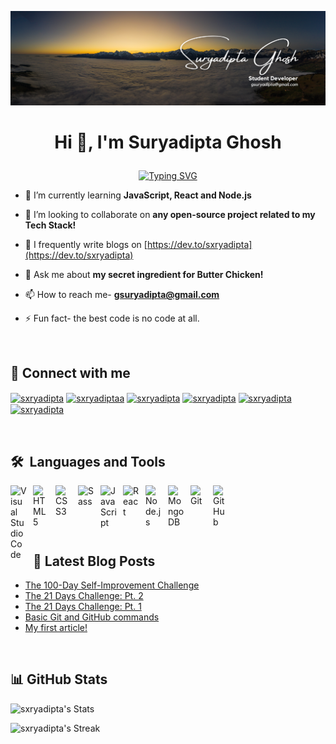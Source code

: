 ![sxryadipta-github-header](./Yellow%20&%20Black%20Simple%20Profile%20LinkedIn%20Banner.png)

# <p align= "center">Hi 👋, I'm Suryadipta Ghosh</p>

<p align="center"><a href="https://git.io/typing-svg"><img src="https://readme-typing-svg.demolab.com?font=Fira+Code&pause=1000&color=F7F7F7¢er=true&width=435&lines=Grinding+to+be+a+Flashy+Programmer!" alt="Typing SVG" /></a></p>


- 🌱 I’m currently learning **JavaScript, React and Node.js**

- 👯 I’m looking to collaborate on **any open-source project related to my Tech Stack!**

- 📝 I frequently write blogs on [https://dev.to/sxryadipta](https://dev.to/sxryadipta)

- 💬 Ask me about **my secret ingredient for  Butter Chicken!**

- 📫 How to reach me- **gsuryadipta@gmail.com**

- ⚡ Fun fact- the best code is no code at all.

<br />


## 🔗 Connect with me
<p align="left">
<a href="https://dev.to/sxryadipta" target="blank"><img align="center" src="https://raw.githubusercontent.com/rahuldkjain/github-profile-readme-generator/master/src/images/icons/Social/devto.svg" alt="sxryadipta" height="30" width="40" /></a>
<a href="https://twitter.com/sxryadiptaa" target="blank"><img align="center" src="https://raw.githubusercontent.com/rahuldkjain/github-profile-readme-generator/master/src/images/icons/Social/twitter.svg" alt="sxryadiptaa" height="30" width="40" /></a>
<a href="https://linkedin.com/in/sxryadipta" target="blank"><img align="center" src="https://raw.githubusercontent.com/rahuldkjain/github-profile-readme-generator/master/src/images/icons/Social/linked-in-alt.svg" alt="sxryadipta" height="30" width="40" /></a>
<a href="https://codesandbox.com/sxryadipta" target="blank"><img align="center" src="https://raw.githubusercontent.com/rahuldkjain/github-profile-readme-generator/master/src/images/icons/Social/codesandbox.svg" alt="sxryadipta" height="30" width="40" /></a>
<a href="https://medium.com/@sxryadipta" target="blank"><img align="center" src="https://raw.githubusercontent.com/rahuldkjain/github-profile-readme-generator/master/src/images/icons/Social/medium.svg" alt="sxryadipta" height="30" width="40" /></a>
<a href="https://www.leetcode.com/sxryadipta" target="blank"><img align="center" src="https://raw.githubusercontent.com/rahuldkjain/github-profile-readme-generator/master/src/images/icons/Social/leet-code.svg" alt="sxryadipta" height="30" width="40" /></a>
</p>

<br />

## 🛠️ &nbsp;Languages and Tools
<p align="left"> 
<img align="left" alt="Visual Studio Code" width="26px" src="https://cdn.jsdelivr.net/gh/devicons/devicon/icons/vscode/vscode-original.svg" style="padding-right:10px;" />
<img align="left" alt="HTML5" width="26px" src="https://cdn.jsdelivr.net/gh/devicons/devicon/icons/html5/html5-original.svg" style="padding-right:10px;" />
<img align="left" alt="CSS3" width="26px" src="https://cdn.jsdelivr.net/gh/devicons/devicon/icons/css3/css3-original.svg" style="padding-right:10px;" />
<img align="left" alt="Sass" width="26px" src="https://cdn.jsdelivr.net/gh/devicons/devicon/icons/sass/sass-original.svg" style="padding-right:10px;" />
<img align="left" alt="JavaScript" width="26px" src="https://cdn.jsdelivr.net/gh/devicons/devicon/icons/javascript/javascript-original.svg" style="padding-right:10px;" />
<img align="left" alt="React" width="26px" src="https://cdn.jsdelivr.net/gh/devicons/devicon/icons/react/react-original.svg" style="padding-right:10px;" />
<img align="left" alt="Node.js" width="26px" src="https://cdn.jsdelivr.net/gh/devicons/devicon/icons/nodejs/nodejs-original.svg" style="padding-right:10px;" />
<img align="left" alt="MongoDB" width="26px" src="https://cdn.jsdelivr.net/gh/devicons/devicon/icons/mongodb/mongodb-original.svg" style="padding-right:10px;" />
<img align="left" alt="Git" width="26px" src="https://cdn.jsdelivr.net/gh/devicons/devicon/icons/git/git-original.svg" style="padding-right:10px;" />
<img align="left" alt="GitHub" width="26px" src="https://user-images.githubusercontent.com/3369400/139447912-e0f43f33-6d9f-45f8-be46-2df5bbc91289.png" style="padding-right:10px;" />

</p><br />

&nbsp;

<br />

## 📕 Latest Blog Posts
<!-- BLOG-POST-LIST:START -->
- [The 100-Day Self-Improvement Challenge](https://dev.to/sxryadipta/the-100-day-self-improvement-challenge-5d24)
- [The 21 Days Challenge: Pt. 2](https://dev.to/sxryadipta/the-21-days-challenge-pt-2-5f50)
- [The 21 Days Challenge: Pt. 1](https://dev.to/sxryadipta/the-21-days-challenge-pt-1-3cnk)
- [Basic Git and GitHub commands](https://dev.to/sxryadipta/basic-git-and-github-commands-9jk)
- [My first article!](https://dev.to/sxryadipta/my-first-article-401j)
<!-- BLOG-POST-LIST:END -->

<br />

## 📊 GitHub Stats

![sxryadipta's Stats](https://github-readme-stats.vercel.app/api?username=sxryadipta&theme=vision-friendly-dark&show_icons=true&hide_border=false&count_private=true)

![sxryadipta's Streak](https://github-readme-streak-stats.herokuapp.com/?user=sxryadipta&theme=highcontrast&hide_border=false)
 
</div>



###
